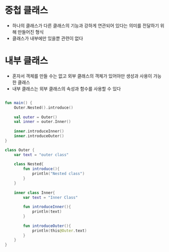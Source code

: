 # 중첩 클래스

- 하나의 클래스가 다른 클래스의 기능과 강하게 연관되어 있다는 의미를 전달하기 위해 만들어진 형식
- 클래스가 내부에만 있을뿐 관련이 없다 

# 내부 클래스

- 혼자서 객체를 만들 수는 없고 외부 클래스의 객체가 있어야만 생성과 사용이 가능한 클래스
- 내부 클래스는 외부 클래스의 속성과 함수를 사용할 수 있다

```kotlin

fun main() {
    Outer.Nested().introduce()
    
    val outer = Outer()
    val inner = outer.Inner()
    
    inner.introduceInner()
    inner.introduceOuter()
}

class Outer {
    var text = "outer class"
    
    class Nested{
        fun introduce(){
            println("Nested class")
        }
    }
    
    inner class Inner{
        var text = "Inner Class"
        
        fun introduceInner(){
            println(text)
        }
        
        fun introduceOuter(){
            println(this@Outer.text)
        }
    }
}

```
